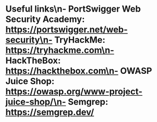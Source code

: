 # Useful links\n- PortSwigger Web Security Academy: https://portswigger.net/web-security\n- TryHackMe: https://tryhackme.com\n- HackTheBox: https://hackthebox.com\n- OWASP Juice Shop: https://owasp.org/www-project-juice-shop/\n- Semgrep: https://semgrep.dev/
